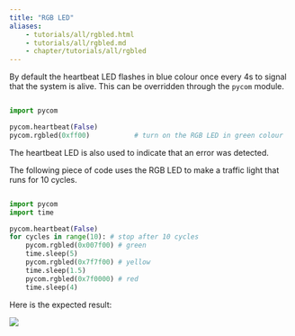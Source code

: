 ```yaml
---
title: "RGB LED"
aliases:
    - tutorials/all/rgbled.html
    - tutorials/all/rgbled.md
    - chapter/tutorials/all/rgbled
---
```


By default the heartbeat LED flashes in blue colour once every 4s to signal that the system is alive. This can be overridden through the `pycom` module.

```python

import pycom

pycom.heartbeat(False)
pycom.rgbled(0xff00)           # turn on the RGB LED in green colour
```

The heartbeat LED is also used to indicate that an error was detected.

The following piece of code uses the RGB LED to make a traffic light that runs for 10 cycles.

```python

import pycom
import time

pycom.heartbeat(False)
for cycles in range(10): # stop after 10 cycles
    pycom.rgbled(0x007f00) # green
    time.sleep(5)
    pycom.rgbled(0x7f7f00) # yellow
    time.sleep(1.5)
    pycom.rgbled(0x7f0000) # red
    time.sleep(4)
```

Here is the expected result:

![](/gitbook/assets/traffic.gif)

